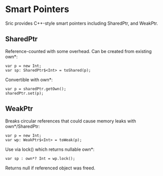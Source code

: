 # Smart Pointers

Sric provides C++-style smart pointers including SharedPtr, and WeakPtr.


## SharedPtr
Reference-counted with some overhead. Can be created from existing own*:

```sric
var p = new Int;
var sp: SharedPtr$<Int> = toShared(p);
```
Convertible with own*:

```sric
var p = sharedPtr.getOwn();
sharedPtr.set(p);
```
## WeakPtr
Breaks circular references that could cause memory leaks with own*/SharedPtr:

```sric
var p = new Int;
var wp: WeakPtr$<Int> = toWeak(p);
```
Use via lock() which returns nullable own*:

```sric
var sp : own*? Int = wp.lock();
```
Returns null if referenced object was freed.
